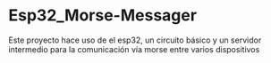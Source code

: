 # Esp32_Morse-Messager
Este proyecto hace uso de el esp32, un circuito básico y un servidor intermedio para la comunicación vía morse entre varios dispositivos
